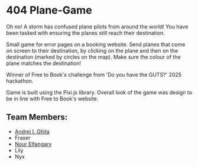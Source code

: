 # 404 Plane-Game

Oh no! A storm has confused plane pilots from around the world! You have been tasked with ensuring the planes still reach their destination.

Small game for error pages on a booking website. Send planes that come on screen to their destination, by clicking on the plane and then on the destination (marked by circles on the map). Make sure the colour of the plane matches the destination!

Winner of Free to Book's challenge from 'Do you have the GUTS?' 2025 hackathon.

Game is built using the Pixi.js library. Overall look of the game was design to be in line with Free to Book's website.  

## Team Members:
- [Andrei I. Ghita](https://github.com/AndreiGhita2002)
- Fraser
- [Nour Elfangary](https://github.com/nour2063)
- Lily
- Nyx
